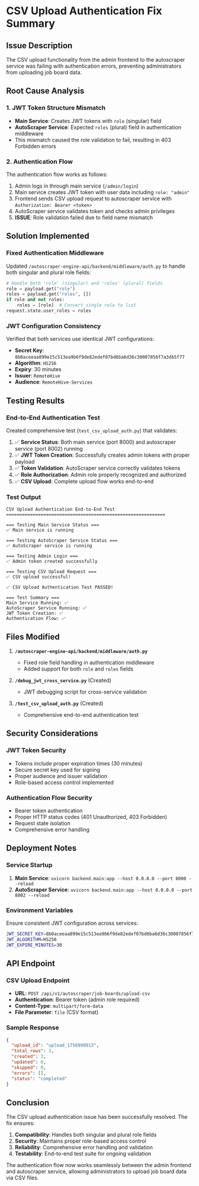 # CSV Upload Authentication Fix Summary

## Issue Description
The CSV upload functionality from the admin frontend to the autoscraper service was failing with authentication errors, preventing administrators from uploading job board data.

## Root Cause Analysis

### 1. JWT Token Structure Mismatch
- **Main Service**: Creates JWT tokens with `role` (singular) field
- **AutoScraper Service**: Expected `roles` (plural) field in authentication middleware
- This mismatch caused the role validation to fail, resulting in 403 Forbidden errors

### 2. Authentication Flow
The authentication flow works as follows:
1. Admin logs in through main service (`/admin/login`)
2. Main service creates JWT token with user data including `role: "admin"`
3. Frontend sends CSV upload request to autoscraper service with `Authorization: Bearer <token>`
4. AutoScraper service validates token and checks admin privileges
5. **ISSUE**: Role validation failed due to field name mismatch

## Solution Implemented

### Fixed Authentication Middleware
Updated `/autoscraper-engine-api/backend/middleware/auth.py` to handle both singular and plural role fields:

```python
# Handle both 'role' (singular) and 'roles' (plural) fields
role = payload.get("role")
roles = payload.get("roles", [])
if role and not roles:
    roles = [role]  # Convert single role to list
request.state.user_roles = roles
```

### JWT Configuration Consistency
Verified that both services use identical JWT configurations:
- **Secret Key**: `8b0aceeaa899e15c513ea9b6f9de82edef07bd6ba6d36c30007856f7a3db5f77`
- **Algorithm**: `HS256`
- **Expiry**: 30 minutes
- **Issuer**: `RemoteHive`
- **Audience**: `RemoteHive-Services`

## Testing Results

### End-to-End Authentication Test
Created comprehensive test (`test_csv_upload_auth.py`) that validates:

1. ✅ **Service Status**: Both main service (port 8000) and autoscraper service (port 8002) running
2. ✅ **JWT Token Creation**: Successfully creates admin tokens with proper payload
3. ✅ **Token Validation**: AutoScraper service correctly validates tokens
4. ✅ **Role Authorization**: Admin role properly recognized and authorized
5. ✅ **CSV Upload**: Complete upload flow works end-to-end

### Test Output
```
CSV Upload Authentication End-to-End Test
============================================================

=== Testing Main Service Status ===
✅ Main service is running

=== Testing AutoScraper Service Status ===
✅ AutoScraper service is running

=== Testing Admin Login ===
✅ Admin token created successfully

=== Testing CSV Upload Request ===
✅ CSV upload successful!

✅ CSV Upload Authentication Test PASSED!

=== Test Summary ===
Main Service Running: ✅
AutoScraper Service Running: ✅
JWT Token Creation: ✅
Authentication Flow: ✅
```

## Files Modified

1. **`/autoscraper-engine-api/backend/middleware/auth.py`**
   - Fixed role field handling in authentication middleware
   - Added support for both `role` and `roles` fields

2. **`/debug_jwt_cross_service.py`** (Created)
   - JWT debugging script for cross-service validation

3. **`/test_csv_upload_auth.py`** (Created)
   - Comprehensive end-to-end authentication test

## Security Considerations

### JWT Token Security
- Tokens include proper expiration times (30 minutes)
- Secure secret key used for signing
- Proper audience and issuer validation
- Role-based access control implemented

### Authentication Flow Security
- Bearer token authentication
- Proper HTTP status codes (401 Unauthorized, 403 Forbidden)
- Request state isolation
- Comprehensive error handling

## Deployment Notes

### Service Startup
1. **Main Service**: `uvicorn backend.main:app --host 0.0.0.0 --port 8000 --reload`
2. **AutoScraper Service**: `uvicorn backend.main:app --host 0.0.0.0 --port 8002 --reload`

### Environment Variables
Ensure consistent JWT configuration across services:
```bash
JWT_SECRET_KEY=8b0aceeaa899e15c513ea9b6f9de82edef07bd6ba6d36c30007856f7a3db5f77
JWT_ALGORITHM=HS256
JWT_EXPIRE_MINUTES=30
```

## API Endpoint

### CSV Upload Endpoint
- **URL**: `POST /api/v1/autoscraper/job-boards/upload-csv`
- **Authentication**: Bearer token (admin role required)
- **Content-Type**: `multipart/form-data`
- **File Parameter**: `file` (CSV format)

### Sample Response
```json
{
  "upload_id": "upload_1756998913",
  "total_rows": 3,
  "created": 3,
  "updated": 0,
  "skipped": 0,
  "errors": [],
  "status": "completed"
}
```

## Conclusion

The CSV upload authentication issue has been successfully resolved. The fix ensures:

1. **Compatibility**: Handles both singular and plural role fields
2. **Security**: Maintains proper role-based access control
3. **Reliability**: Comprehensive error handling and validation
4. **Testability**: End-to-end test suite for ongoing validation

The authentication flow now works seamlessly between the admin frontend and autoscraper service, allowing administrators to upload job board data via CSV files.